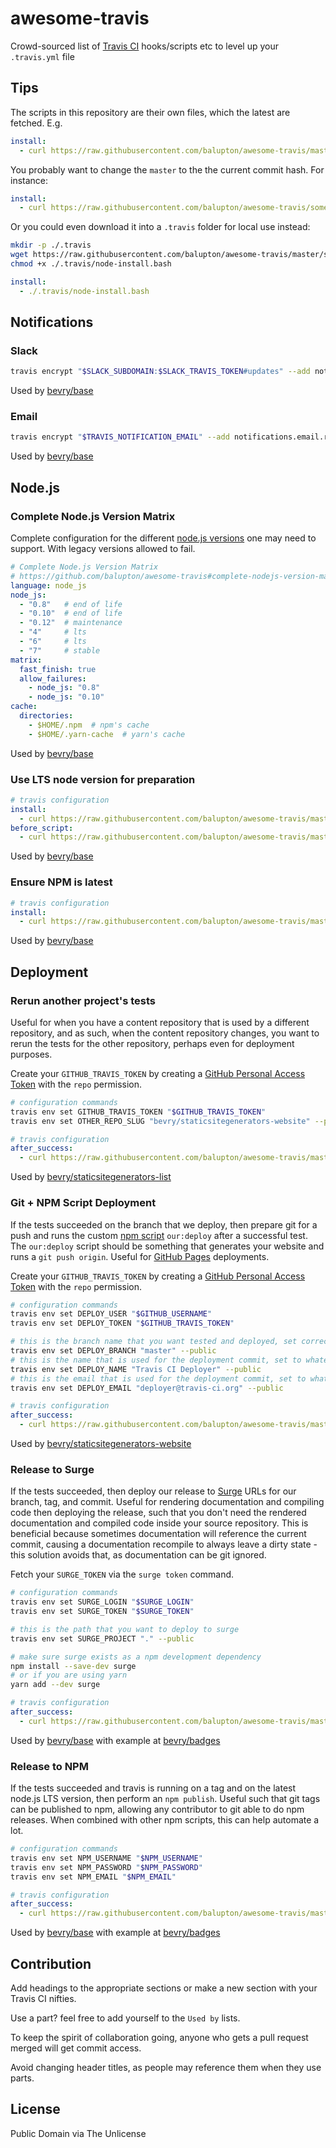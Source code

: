 # awesome-travis

Crowd-sourced list of [Travis CI](https://travis-ci.org) hooks/scripts etc to level up your `.travis.yml` file

## Tips

The scripts in this repository are their own files, which the latest are fetched. E.g.

``` yaml
install:
  - curl https://raw.githubusercontent.com/balupton/awesome-travis/master/scripts/node-install.bash | bash -l
```

You probably want to change the `master` to the the current commit hash. For instance:

``` yaml
install:
  - curl https://raw.githubusercontent.com/balupton/awesome-travis/some-commit-hash-instead/scripts/node-install.bash | bash -l
```

Or you could even download it into a `.travis` folder for local use instead:

``` bash
mkdir -p ./.travis
wget https://raw.githubusercontent.com/balupton/awesome-travis/master/scripts/node-install.bash ./.travis/node-install.bash
chmod +x ./.travis/node-install.bash
```

``` yaml
install:
  - ./.travis/node-install.bash
```


## Notifications

### Slack

``` bash
travis encrypt "$SLACK_SUBDOMAIN:$SLACK_TRAVIS_TOKEN#updates" --add notifications.slack
```

Used by [bevry/base](https://github.com/bevry/base)


### Email

``` bash
travis encrypt "$TRAVIS_NOTIFICATION_EMAIL" --add notifications.email.recipients
```

Used by [bevry/base](https://github.com/bevry/base)


## Node.js

### Complete Node.js Version Matrix

Complete configuration for the different [node.js versions](https://github.com/nodejs/LTS) one may need to support. With legacy versions allowed to fail.

``` yaml
# Complete Node.js Version Matrix
# https://github.com/balupton/awesome-travis#complete-nodejs-version-matrix
language: node_js
node_js:
  - "0.8"   # end of life
  - "0.10"  # end of life
  - "0.12"  # maintenance
  - "4"     # lts
  - "6"     # lts
  - "7"     # stable
matrix:
  fast_finish: true
  allow_failures:
    - node_js: "0.8"
    - node_js: "0.10"
cache:
  directories:
    - $HOME/.npm  # npm's cache
    - $HOME/.yarn-cache  # yarn's cache
```

Used by [bevry/base](https://github.com/bevry/base)


### Use LTS node version for preparation

``` yaml
# travis configuration
install:
  - curl https://raw.githubusercontent.com/balupton/awesome-travis/master/scripts/node-install.bash | bash -l
before_script:
  - curl https://raw.githubusercontent.com/balupton/awesome-travis/master/scripts/node-verify.bash | bash -l
```

Used by [bevry/base](https://github.com/bevry/base)


### Ensure NPM is latest

``` yaml
# travis configuration
install:
  - curl https://raw.githubusercontent.com/balupton/awesome-travis/master/scripts/node-upgrade-npm.bash | bash -l
```

Used by [bevry/base](https://github.com/bevry/base)


## Deployment

### Rerun another project's tests

Useful for when you have a content repository that is used by a different repository, and as such, when the content repository changes, you want to rerun the tests for the other repository, perhaps even for deployment purposes.

Create your `GITHUB_TRAVIS_TOKEN` by creating a [GitHub Personal Access Token](https://help.github.com/articles/creating-an-access-token-for-command-line-use/) with the `repo` permission.

``` bash
# configuration commands
travis env set GITHUB_TRAVIS_TOKEN "$GITHUB_TRAVIS_TOKEN"
travis env set OTHER_REPO_SLUG "bevry/staticsitegenerators-website" --private
```

``` yaml
# travis configuration
after_success:
  - curl https://raw.githubusercontent.com/balupton/awesome-travis/master/scripts/travis-another.bash | bash -l
```

Used by [bevry/staticsitegenerators-list](https://github.com/bevry/staticsitegenerators-list)


### Git + NPM Script Deployment

If the tests succeeded on the branch that we deploy, then prepare git for a push and runs the custom [npm script](https://docs.npmjs.com/misc/scripts) `our:deploy` after a successful test. The `our:deploy` script should be something that generates your website and runs a `git push origin`. Useful for [GitHub Pages](https://pages.github.com) deployments.

Create your `GITHUB_TRAVIS_TOKEN` by creating a [GitHub Personal Access Token](https://help.github.com/articles/creating-an-access-token-for-command-line-use/) with the `repo` permission.

``` bash
# configuration commands
travis env set DEPLOY_USER "$GITHUB_USERNAME"
travis env set DEPLOY_TOKEN "$GITHUB_TRAVIS_TOKEN"

# this is the branch name that you want tested and deployed, set correctly
travis env set DEPLOY_BRANCH "master" --public
# this is the name that is used for the deployment commit, set to whatever
travis env set DEPLOY_NAME "Travis CI Deployer" --public
# this is the email that is used for the deployment commit, set to whatever
travis env set DEPLOY_EMAIL "deployer@travis-ci.org" --public
```

``` yaml
# travis configuration
after_success:
  - curl https://raw.githubusercontent.com/balupton/awesome-travis/master/scripts/github-pages.bash | bash -l
```

Used by [bevry/staticsitegenerators-website](https://github.com/bevry/staticsitegenerators-website)


### Release to Surge

If the tests succeeded, then deploy our release to [Surge](https://surge.sh) URLs for our branch, tag, and commit. Useful for rendering documentation and compiling code then deploying the release, such that you don't need the rendered documentation and compiled code inside your source repository. This is beneficial because sometimes documentation will reference the current commit, causing a documentation recompile to always leave a dirty state - this solution avoids that, as documentation can be git ignored.

Fetch your `SURGE_TOKEN` via the `surge token` command.

``` bash
# configuration commands
travis env set SURGE_LOGIN "$SURGE_LOGIN"
travis env set SURGE_TOKEN "$SURGE_TOKEN"

# this is the path that you want to deploy to surge
travis env set SURGE_PROJECT "." --public

# make sure surge exists as a npm development dependency
npm install --save-dev surge
# or if you are using yarn
yarn add --dev surge
```

``` yaml
# travis configuration
after_success:
  - curl https://raw.githubusercontent.com/balupton/awesome-travis/master/scripts/surge.bash | bash -l
```

Used by [bevry/base](https://github.com/bevry/base) with example at [bevry/badges](https://github.com/bevry/badges)


### Release to NPM

If the tests succeeded and travis is running on a tag and on the latest node.js LTS version, then perform an `npm publish`. Useful such that git tags can be published to npm, allowing any contributor to git able to do npm releases. When combined with other npm scripts, this can help automate a lot.

``` bash
# configuration commands
travis env set NPM_USERNAME "$NPM_USERNAME"
travis env set NPM_PASSWORD "$NPM_PASSWORD"
travis env set NPM_EMAIL "$NPM_EMAIL"
```

``` yaml
# travis configuration
after_success:
  - curl https://raw.githubusercontent.com/balupton/awesome-travis/master/scripts/node-publish.bash | bash -l
```

Used by [bevry/base](https://github.com/bevry/base) with example at [bevry/badges](https://github.com/bevry/badges)


## Contribution

Add headings to the appropriate sections or make a new section with your Travis CI nifties.

Use a part? feel free to add yourself to the `Used by` lists.

To keep the spirit of collaboration going, anyone who gets a pull request merged will get commit access.

Avoid changing header titles, as people may reference them when they use parts.


## License

Public Domain via The Unlicense
